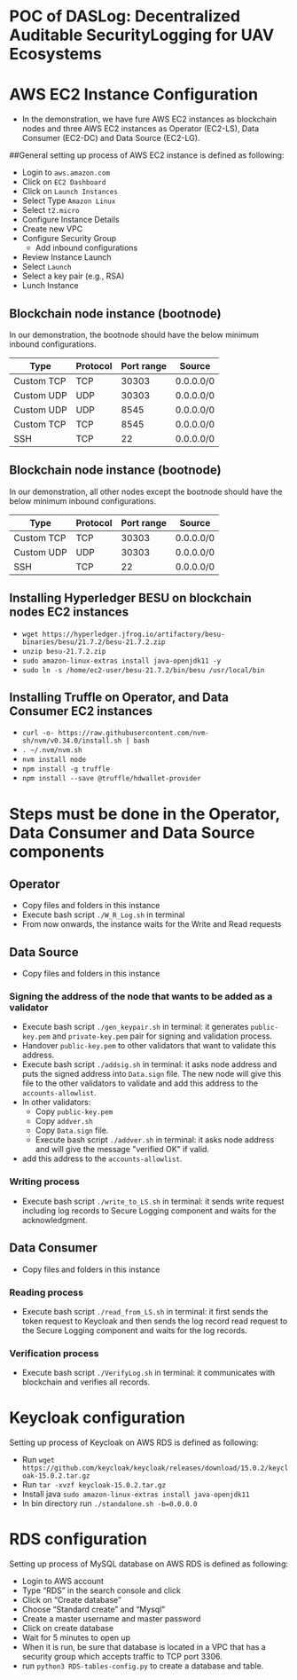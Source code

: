 # POC of DASLog: Decentralized Auditable SecurityLogging for UAV Ecosystems

# AWS EC2 Instance Configuration

* In the demonstration, we have fure AWS EC2 instances as blockchain nodes and three AWS EC2 instances as 
Operator (EC2-LS), Data Consumer (EC2-DC) and Data Source (EC2-LG).

##General setting up process of AWS EC2 instance is defined as following:
* Login to `aws.amazon.com`
* Click on `EC2 Dashboard`
* Click on `Launch Instances`
* Select Type `Amazon Linux`
* Select `t2.micro`
* Configure Instance Details
* Create new VPC
* Configure Security Group
  * Add inbound configurations
* Review Instance Launch
* Select `Launch`
* Select a key pair (e.g., RSA)
* Lunch Instance

## Blockchain node instance (bootnode)

In our demonstration, the bootnode should have the below minimum inbound configurations.

| Type | Protocol | Port range | Source |
| --- | --- | --- | --- |
| Custom TCP | TCP | 30303 | 0.0.0.0/0 |
| Custom UDP | UDP | 30303 | 0.0.0.0/0 |
| Custom UDP | UDP | 8545 | 0.0.0.0/0 |
| Custom TCP | TCP | 8545 | 0.0.0.0/0 |
| SSH | TCP | 22 | 0.0.0.0/0 |

## Blockchain node instance (bootnode)

In our demonstration, all other nodes except the bootnode should have the below minimum inbound configurations.

| Type | Protocol | Port range | Source |
| --- | --- | --- | --- |
| Custom TCP | TCP | 30303 | 0.0.0.0/0 |
| Custom UDP | UDP | 30303 | 0.0.0.0/0 |
| SSH | TCP | 22 | 0.0.0.0/0 |

## Installing Hyperledger BESU on blockchain nodes EC2 instances

* `wget https://hyperledger.jfrog.io/artifactory/besu-binaries/besu/21.7.2/besu-21.7.2.zip`
* `unzip besu-21.7.2.zip`
* `sudo amazon-linux-extras install java-openjdk11 -y`
* `sudo ln -s /home/ec2-user/besu-21.7.2/bin/besu /usr/local/bin`

## Installing Truffle on Operator, and Data Consumer EC2 instances
* `curl -o- https://raw.githubusercontent.com/nvm-sh/nvm/v0.34.0/install.sh | bash`
* `. ~/.nvm/nvm.sh`
* `nvm install node`
* `npm install -g truffle`
* `npm install --save @truffle/hdwallet-provider`
# Steps must be done in the Operator, Data Consumer and Data Source components
## Operator
* Copy files and folders in this instance
* Execute bash script `./W_R_Log.sh` in terminal
* From now onwards, the instance waits for the Write and Read requests
 
## Data Source
* Copy files and folders in this instance
### Signing the address of the node that wants to be added as a validator
* Execute bash script `./gen_keypair.sh` in terminal: it generates `public-key.pem` and `private-key.pem` pair for signing and validation process.
* Handover `public-key.pem` to other validators that want to validate this address.
* Execute bash script `./addsig.sh` in terminal: it asks node address and puts the signed address into `Data.sign` file. The new node will give this file to the other validators to validate and add this address to the `accounts-allowlist`.
* In other validators: 
  * Copy `public-key.pem`
  * Copy `addver.sh`
  * Copy `Data.sign` file.
  * Execute bash script `./addver.sh` in terminal: it asks node address and will give the message "verified OK" if valid.
*  add this address to the `accounts-allowlist`.
### Writing process
* Execute bash script `./write_to_LS.sh` in terminal: it sends write request including log records to Secure Logging component and waits for the acknowledgment.
## Data Consumer
* Copy files and folders in this instance
### Reading process
* Execute bash script `./read_from_LS.sh` in terminal: it first sends the token request to Keycloak and then sends the log record read request to the 
Secure Logging component and waits for the log records.
### Verification process
* Execute bash script `./VerifyLog.sh` in terminal: it communicates with blockchain and verifies all records.
 
# Keycloak configuration
Setting up process of Keycloak on AWS RDS is defined as following:
* Run `wget https://github.com/keycloak/keycloak/releases/download/15.0.2/keycloak-15.0.2.tar.gz`
* Run `tar -xvzf keycloak-15.0.2.tar.gz`
* Install java `sudo amazon-linux-extras install java-openjdk11`
* In bin directory run `./standalone.sh -b=0.0.0.0`

# RDS configuration
Setting up process of MySQL database on AWS RDS is defined as following:
* Login to AWS account
* Type “RDS” in the search console and click
* Click on “Create database”
* Choose “Standard create” and “Mysql”
* Create a master username and master password
* Click on create database
* Wait for 5 minutes to open up
* When it is run, be sure that database is located in a VPC that has a security group which accepts traffic to TCP port 3306.
* run `python3 RDS-tables-config.py` to create a database and table.
